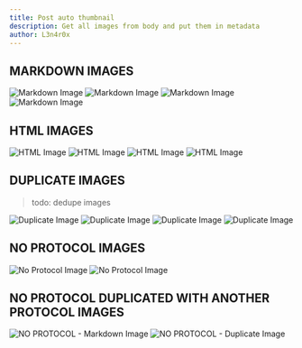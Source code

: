 ```yaml
---
title: Post auto thumbnail
description: Get all images from body and put them in metadata
author: L3n4r0x
---
```


## MARKDOWN IMAGES

![Markdown Image](https://picsum.photos/200/300)
![Markdown Image](https://source.unsplash.com/user/c_v_r/1900x800)
![Markdown Image](https://source.unsplash.com/user/c_v_r/100x100)
![Markdown Image](https://via.placeholder.com/550x50/FFFFFF/000000/?text=Markdown+Image)

## HTML IMAGES

<img src="https://via.placeholder.com/550x50/FFFFFF/000000/?text=HTML+Image+1" alt="HTML Image" title="HTML Image" />
<img src="https://via.placeholder.com/550x50/FFFFFF/000000/?text=HTML+Image+2" alt="HTML Image" title="HTML Image" />
<img src="https://via.placeholder.com/550x50/FFFFFF/000000/?text=HTML+Image+3" alt="HTML Image" title="HTML Image" />
<img src="https://via.placeholder.com/550x50/FFFFFF/000000/?text=HTML+Image+4" alt="HTML Image" title="HTML Image" />

## DUPLICATE IMAGES

> todo: dedupe images

![Duplicate Image](https://via.placeholder.com/550x50/FFFFFF/000000/?text=Duplicate)
![Duplicate Image](https://via.placeholder.com/550x50/FFFFFF/000000/?text=Duplicate)
![Duplicate Image](https://via.placeholder.com/550x50/FFFFFF/000000/?text=Duplicate)
![Duplicate Image](https://via.placeholder.com/550x50/FFFFFF/000000/?text=Duplicate)

## NO PROTOCOL IMAGES

![No Protocol Image](//via.placeholder.com/550x50/FFFFFF/000000/?text=No+Protocol+Image)
![No Protocol Image](//via.placeholder.com/550x50/FFFFFF/000000/?text=No+Protocol+Image+1)

## NO PROTOCOL DUPLICATED WITH ANOTHER PROTOCOL IMAGES

![NO PROTOCOL - Markdown Image](//via.placeholder.com/550x50/FFFFFF/000000/?text=Markdown+Image)
![NO PROTOCOL - Duplicate Image](//via.placeholder.com/550x50/FFFFFF/000000/?text=Duplicate)